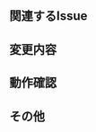 ## 関連するIssue

<!-- 関連するIssue番号を記載してください (例: #123) -->

## 変更内容

<!-- このPRで行った変更内容を簡潔に説明してください -->

## 動作確認

<!-- 変更内容が正しく動作することを確認した方法を記載してください -->
<!-- (例)
- [ ] `npm run build` が成功すること
- [ ] `npm run dev` で起動した開発環境で、〇〇画面の表示が崩れていないこと
-->

## その他

<!-- その他、レビュワーに伝えたいことなどがあれば記載してください -->
